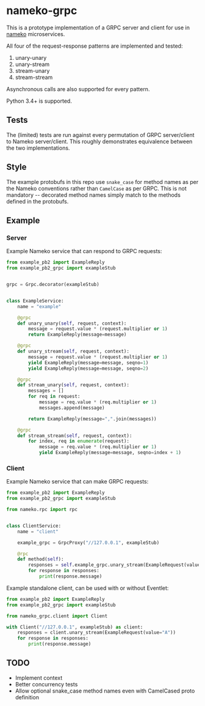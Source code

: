 # nameko-grpc

This is a prototype implementation of a GRPC server and client for use in [nameko](https://nameko.io) microservices.

All four of the request-response patterns are implemented and tested:

1. unary-unary
2. unary-stream
3. stream-unary
4. stream-stream

Asynchronous calls are also supported for every pattern.

Python 3.4+ is supported.

## Tests

The (limited) tests are run against every permutation of GRPC server/client to Nameko server/client. This roughly demonstrates equivalence between the two implementations.


## Style

The example protobufs in this repo use `snake_case` for method names as per the Nameko conventions rather than `CamelCase` as per GRPC. This is not mandatory -- decorated method names simply match to the methods defined in the protobufs.


## Example

### Server

Example Nameko service that can respond to GRPC requests:

``` python
from example_pb2 import ExampleReply
from example_pb2_grpc import exampleStub


grpc = Grpc.decorator(exampleStub)


class ExampleService:
    name = "example"

    @grpc
    def unary_unary(self, request, context):
        message = request.value * (request.multiplier or 1)
        return ExampleReply(message=message)

    @grpc
    def unary_stream(self, request, context):
        message = request.value * (request.multiplier or 1)
        yield ExampleReply(message=message, seqno=1)
        yield ExampleReply(message=message, seqno=2)

    @grpc
    def stream_unary(self, request, context):
        messages = []
        for req in request:
            message = req.value * (req.multiplier or 1)
            messages.append(message)

        return ExampleReply(message=",".join(messages))

    @grpc
    def stream_stream(self, request, context):
        for index, req in enumerate(request):
            message = req.value * (req.multiplier or 1)
            yield ExampleReply(message=message, seqno=index + 1)

```

### Client

Example Nameko service that can make GRPC requests:

``` python
from example_pb2 import ExampleReply
from example_pb2_grpc import exampleStub

from nameko.rpc import rpc


class ClientService:
    name = "client"

    example_grpc = GrpcProxy("//127.0.0.1", exampleStub)

    @rpc
    def method(self):
        responses = self.example_grpc.unary_stream(ExampleRequest(value="A"))
        for response in responses:
            print(response.message)

```

Example standalone client, can be used with or without Eventlet:

``` python
from example_pb2 import ExampleReply
from example_pb2_grpc import exampleStub

from nameko_grpc.client import Client

with Client("//127.0.0.1", exampleStub) as client:
    responses = client.unary_stream(ExampleRequest(value="A"))
    for response in responses:
        print(response.message)

```



## TODO

* Implement context
* Better concurrency tests
* Allow optional snake_case method names even with CamelCased proto definition

